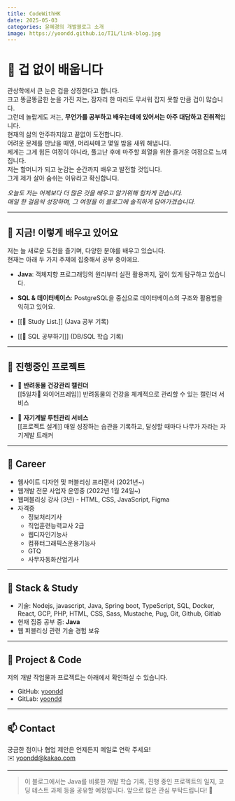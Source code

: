 ```yaml
---
title: CodeWithHK
date: 2025-05-03
categories: 윤혜경의 개발블로그 소개
image: https://yoondd.github.io/TIL/link-blog.jpg
---
```



# 👋 겁 없이 배웁니다

<!--img src="https://i.imgur.com/QXuj0ht.png" width="200" -->

관상학에서 큰 눈은 겁을 상징한다고 합니다.<br>
크고 똥글똥글한 눈을 가진 저는, 잠자리 한 마리도 무서워 잡지 못할 만큼 겁이 많습니다.<br>
그런데 놀랍게도 저는, **무언가를 공부하고 배우는데에 있어서는 아주 대담하고 진취적**입니다.<br>
현재의 삶의 안주하지않고 끝없이 도전합니다. <br>
어려운 문제를 만났을 때엔, 머리싸매고 몇일 밤을 새워 해냅니다. <br>
제게는 그게 힘든 여정이 아니라, 풀고난 후에 마주할 희열을 위한 즐거운 여정으로 느껴집니다.<br>
저는 할머니가 되고 눈감는 순간까지 배우고 발전할 것입니다.<br>
그게 제가 살아 숨쉬는 이유라고 확신합니다.<br>



*오늘도 저는 어제보다 더 많은 것을 배우고 알기위해 힘차게 걷습니다.<br>
매일 한 걸음씩 성장하며, 그 여정을 이 블로그에 솔직하게 담아가겠습니다.*

---

## 👣 지금! 이렇게 배우고 있어요

저는 늘 새로운 도전을 즐기며, 다양한 분야를 배우고 있습니다.  
현재는 아래 두 가지 주제에 집중해서 공부 중이에요.

- **Java**: 객체지향 프로그래밍의 원리부터 실전 활용까지, 깊이 있게 탐구하고 있습니다.
- **SQL & 데이터베이스**: PostgreSQL을 중심으로 데이터베이스의 구조와 활용법을 익히고 있어요.
    

- [[🌸 Study List.]] (Java 공부 기록)
- [[🐘 SQL 공부하기]] (DB/SQL 학습 기록)

---


## 🚀 진행중인 프로젝트

- 🐶 **반려동물 건강관리 캘린더**  
	[[5일차🦴 와이어프레임]]
    반려동물의 건강을 체계적으로 관리할 수 있는 캘린더 서비스
    
- 🌱 **자기계발 루틴관리 서비스**  
    [[프로젝트 설계]]
    매일 성장하는 습관을 기록하고, 달성할 때마다 나무가 자라는 자기계발 트래커


---


## 💼 Career

- 웹사이트 디자인 및 퍼블리싱 프리랜서 (2021년~)
- 웹개발 전문 사업자 운영중 (2022년 1월 24일~)
- 웹퍼블리싱 강사 (3년)  - HTML, CSS, JavaScript, Figma
- 자격증  
  - 정보처리기사  
  - 직업훈련능력교사 2급  
  - 웹디자인기능사  
  - 컴퓨터그래픽스운용기능사  
  - GTQ
  - 사무자동화산업기사

---

## 🔧 Stack & Study

- 기술: Nodejs, javascript, Java, Spring boot, TypeScript, SQL, Docker, React, GCP, PHP, HTML, CSS, Sass, Mustache, Pug, Git, Github, Gitlab
- 현재 집중 공부 중: **Java**  
- 웹 퍼블리싱 관련 기술 경험 보유

---

## 📂 Project & Code

저의 개발 작업물과 프로젝트는 아래에서 확인하실 수 있습니다.

- GitHub: [yoondd](https://github.com/yoondd)  
- GitLab: [yoondd](https://gitlab.com/yoondd)  

---

## 📫 Contact

궁금한 점이나 협업 제안은 언제든지 메일로 연락 주세요!  
✉️ yoondd@kakao.com

---

> 이 블로그에서는 Java를 비롯한 개발 학습 기록, 진행 중인 프로젝트의 일지, 코딩 테스트 과제 등을 공유할 예정입니다.  앞으로 많은 관심 부탁드립니다! 🙏
